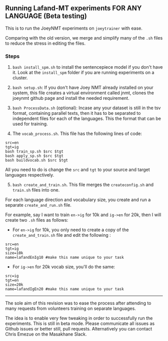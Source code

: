 ## Running Lafand-MT experiments FOR ANY LANGUAGE (Beta testing)

This is to run the JoeyNMT experiments on `joeytrainer` with ease.

Comparing with the old version, we merge and simplify many of the `.sh` files to reduce the stress in editing the files.

### Steps

1. `bash install_spm.sh` to install the sentencepiece model if you don't have it. Look at the `install_spm` folder if you are running experiments on a cluster.

2. `bash setup.sh`:
If you don't have Joey NMT already installed on your system, this file creates a virtual environment called jnmt, clones the joeynmt github page and install the needed requirement. 

3. `bash ProcessData.sh` (optional):
Incase any your dataset is still in the tsv format, containing parallel texts, then it has to be separated to independent files for each of the languages. This the format that can be used for training. 

4. The `vocab_process.sh`. This file has the following lines of code:
```
src=en
tgt=ig
bash train_sp.sh $src $tgt
bash apply_sp.sh $src $tgt
bash buildvocab.sh $src $tgt
```
All you need to do is change the `src` and `tgt` to your source and target languages respectively.

5. `bash create_and_train.sh`. This file merges the `createconfig.sh` and `train.sh` files into one. 

For each language direction and vocabulary size, you create and run a separate `create_and_run.sh` file. 

For example, say I want to train `en->ig` for 10k and `ig->en` for 20k, then I will create two `.sh` files as follows:

- For `en->ig` for 10k, you only need to create a copy of the `create_and_train.sh` file and edit the following :
```
src=en
tgt=ig
size=10k
name=lafandEnIg10 #make this name unique to your task

```
- For `ig->en` for 20k vocab size, you'll do the same:
```
src=ig
tgt=en
size=20k
name=lafandIgEn20 #make this name unique to your task
```
____
The sole aim of this revision was to ease the process after attending to many requests from volunteers training on separate languages.

The idea is to enable very few tweaking in order to successfully run the experiments.
This is still in beta mode. Please communicate all issues as Github issues or better still,  pull requests. Alternatively you can contact Chris Emezue on the Masakhane Slack. 

